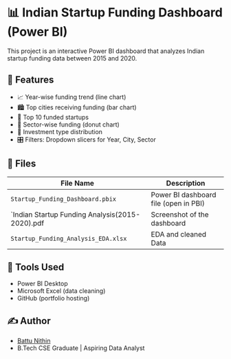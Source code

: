# 📊 Indian Startup Funding Dashboard (Power BI)

This project is an interactive Power BI dashboard that analyzes Indian startup funding data between 2015 and 2020.

## 🚀 Features

- 📈 Year-wise funding trend (line chart)
- 🏙️ Top cities receiving funding (bar chart)
- 🚀 Top 10 funded startups
- 🧠 Sector-wise funding (donut chart)
- 💼 Investment type distribution
- 🎛️ Filters: Dropdown slicers for Year, City, Sector

## 📂 Files

| File Name                                                      | Description                             |
|----------------------------------------------------------------|-----------------------------------------|
| `Startup_Funding_Dashboard.pbix`                               | Power BI dashboard file (open in PBI)   |
| `Indian Startup Funding Analysis(2015-2020).pdf                | Screenshot of the dashboard             |
| `Startup_Funding_Analysis_EDA.xlsx`                            | EDA and cleaned Data                    |


## 🧠 Tools Used

- Power BI Desktop
- Microsoft Excel (data cleaning)
- GitHub (portfolio hosting)

## ✍️ Author

- [Battu Nithin](https://www.linkedin.com/in/battu-nithin-762376258)
- B.Tech CSE Graduate | Aspiring Data Analyst

